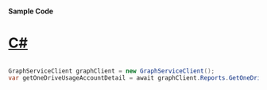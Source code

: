 #### Sample Code
# [C#](#tab/Csharp)

```C#

GraphServiceClient graphClient = new GraphServiceClient();
var getOneDriveUsageAccountDetail = await graphClient.Reports.GetOneDriveUsageAccountDetail.Request().GetAsync();

```